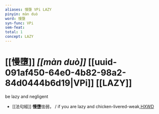 ```yaml
---
aliases: 慢墮 VPi LAZY
pinyin: màn duò
word: 慢墮
syn-func: VPi
sem-feat: 
total: 1
concept: LAZY 
---
```

# [[慢墮]] *[[màn duò]]*  [[uuid-091af450-64e0-4b82-98a2-84d0444b6d19|VPi]] [[LAZY]]
be lazy and negligent
 - [[法句經]] **慢墮**怯弱， / if you are lazy and chicken-livered-weak,[HXWD](https://hxwd.org/textview.html?location=KR6b0067_T_001-0562a.55)